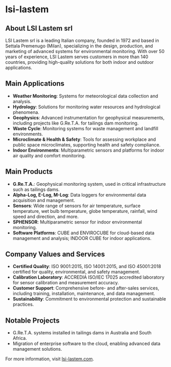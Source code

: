 # lsi-lastem

## About LSI Lastem srl

LSI Lastem srl is a leading Italian company, founded in 1972 and based in Settala Premenugo (Milan), specializing in the design, production, and marketing of advanced systems for environmental monitoring. With over 50 years of experience, LSI Lastem serves customers in more than 140 countries, providing high-quality solutions for both indoor and outdoor applications.

## Main Applications

- **Weather Monitoring**: Systems for meteorological data collection and analysis.
- **Hydrology**: Solutions for monitoring water resources and hydrological phenomena.
- **Geophysics**: Advanced instrumentation for geophysical measurements, including projects like G.Re.T.A. for tailings dam monitoring.
- **Waste Cycle**: Monitoring systems for waste management and landfill environments.
- **Microclimate & Health & Safety**: Tools for assessing workplace and public space microclimates, supporting health and safety compliance.
- **Indoor Environments**: Multiparametric sensors and platforms for indoor air quality and comfort monitoring.

## Main Products

- **G.Re.T.A.**: Geophysical monitoring system, used in critical infrastructure such as tailings dams.
- **Alpha-Log, E-Log, M-Log**: Data loggers for environmental data acquisition and management.
- **Sensors**: Wide range of sensors for air temperature, surface temperature, wet bulb temperature, globe temperature, rainfall, wind speed and direction, and more.
- **SPHENSOR**: Multiparametric sensor for indoor environmental monitoring.
- **Software Platforms**: CUBE and ENVIROCUBE for cloud-based data management and analysis; INDOOR CUBE for indoor applications.

## Company Values and Services

- **Certified Quality**: ISO 9001:2015, ISO 14001:2015, and ISO 45001:2018 certified for quality, environmental, and safety management.
- **Calibration Laboratory**: ACCREDIA ISO/IEC 17025 accredited laboratory for sensor calibration and measurement accuracy.
- **Customer Support**: Comprehensive before- and after-sales services, including training, installation, maintenance, and data management.
- **Sustainability**: Commitment to environmental protection and sustainable practices.

## Notable Projects

- G.Re.T.A. systems installed in tailings dams in Australia and South Africa.
- Migration of enterprise software to the cloud, enabling advanced data management solutions.

For more information, visit [lsi-lastem.com](https://www.lsi-lastem.com).
